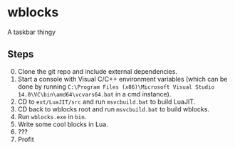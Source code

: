 # wblocks
A taskbar thingy

## Steps
0. Clone the git repo and include external dependencies.
1. Start a console with Visual C/C++ environment variables (which can be done by running `C:\Program Files (x86)\Microsoft Visual Studio 14.0\VC\bin\amd64\vcvars64.bat` in a cmd instance).
2. CD to `ext/LuaJIT/src` and run `msvcbuild.bat` to build LuaJIT.
3. CD back to wblocks root and run `msvcbuild.bat` to build wblocks.
4. Run `wblocks.exe` in `bin`.
5. Write some cool blocks in Lua.
6. ???
7. Profit
